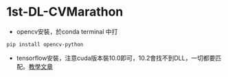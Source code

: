 # 1st-DL-CVMarathon
+ opencv安裝，於conda terminal 中打
```
pip install opencv-python
```

+ tensorflow安裝，注意cuda版本裝10.0即可，10.2會找不到DLL，一切都要匹配。[教學文章](https://medium.com/@rick.huang1609/window-10%E5%AE%89%E8%A3%9Dtensorflow-gpu%E4%B8%A6%E5%9C%A8jupyter-notebook%E5%92%8Cspyder%E9%81%8B%E8%A1%8C-221bb4707dbd)
